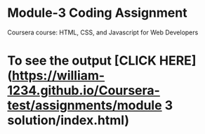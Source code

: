 

# Module-3 Coding Assignment

Coursera course: HTML, CSS, and Javascript for Web Developers

# To see the output [CLICK HERE](https://william-1234.github.io/Coursera-test/assignments/module 3 solution/index.html)


